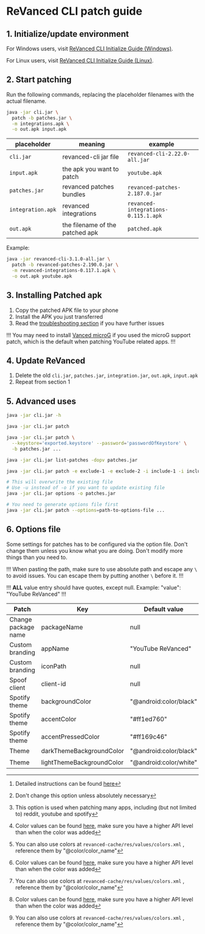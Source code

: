 # ReVanced CLI patch guide

## 1. Initialize/update environment

For Windows users, visit [ReVanced CLI Initialize Guide (Windows)](/cli%20init/01-cli-init-windows.md).

For Linux users, visit [ReVanced CLI Initialize Guide (Linux)](/cli%20init/02-cli-init-linux.md).

## 2. Start patching

Run the following commands, replacing the placeholder filenames with the actual filename.

```bash
java -jar cli.jar \
  patch -b patches.jar \
  -m integrations.apk \
  -o out.apk input.apk
```

| placeholder | meaning | example |
|---|---|---|
| `cli.jar` | revanced-cli jar file | `revanced-cli-2.22.0-all.jar` |
| `input.apk` | the apk you want to patch | `youtube.apk` |
| `patches.jar` | revanced patches bundles | `revanced-patches-2.187.0.jar` |
| `integration.apk` | revanced integrations | `revanced-integrations-0.115.1.apk`|
| `out.apk` | the filename of the patched apk | `patched.apk` |

Example:

```bash
java -jar revanced-cli-3.1.0-all.jar \
  patch -b revanced-patches-2.190.0.jar \
  -m revanced-integrations-0.117.1.apk \
  -o out.apk youtube.apk
```

## 3. Installing Patched apk

1. Copy the patched APK file to your phone
2. Install the APK you just transferred
3. Read the [troubleshooting section](/troubleshoot/00-trouble-shooting.md) if you have further issues

!!!
You may need to install [Vanced microG]((https://github.com/TeamVanced/VancedMicroG/releases/tag/v0.2.24.220220-220220001)) if you used the microG support patch, which is the default when patching YouTube related apps.
!!!

## 4. Update ReVanced

1. Delete the old `cli.jar`, `patches.jar`, `integration.jar`, `out.apk`, `input.apk`
2. Repeat from section 1

## 5. Advanced uses

```bash Read the help page for revanced-cli
java -jar cli.jar -h
```

```bash Read the help page for each sub-commands (example: patch sub-command)
java -jar cli.jar patch
```

```bash Specify keystore file and password
java -jar cli.jar patch \
  --keystore='exported.keystore' --password='passwordOfKeystore' \
  -b patches.jar ...
```

```bash List patches available (with [d]escriptions, [o]ptions, [p]ackages and [v]ersions compatible)
java -jar cli.jar list-patches -dopv patches.jar
```

```bash Include / Exclude patches
java -jar cli.jar patch -e exclude-1 -e exclude-2 -i include-1 -i include-2 ...
```

```bash Generate Options file
# This will overwrite the existing file
# Use -u instead of -o if you want to update existing file
java -jar cli.jar options -o patches.jar
```

```bash Use Options file
# You need to generate options file first
java -jar cli.jar patch --options=path-to-options-file ...
```

## 6. Options file

Some settings for patches has to be configured via the option file. Don't change them unless you know what you are doing. Don't modify more things than you need to.

!!!
When pasting the path, make sure to use absolute path and escape any `\` to avoid issues. You can escape them by putting another `\` before it.
!!!

!!!
**ALL** value entry should have quotes, except null. Example:
"value": "YouTube ReVanced"
!!!

| Patch | Key | Default value | Type | Example |
| --- | --- | --- | --- | --- |
| Change package name | packageName | null | pkgName | "app.revanced.android.youtubealt" |
| Custom branding | appName | "YouTube ReVanced" | string | "new app name" |
| Custom branding | iconPath | null | path | `"C:\\Users\\test\\Downloads\\res\\"` [^1] |
| Spoof client | client-id | null | string | "abcdef" [^2] [^3] |
| Spotify theme | backgroundColor | "@android:color/black" | string | "@android:color/black" [^4] [^5] |
| Spotify theme | accentColor | "#ff1ed760" | AARRGGBB color code | "#ff1ed761" |
| Spotify theme | accentPressedColor | "#ff169c46" | AARRGGBB color code | "#ff169c47" |
| Theme | darkThemeBackgroundColor | "@android:color/black" | string | "@android:color/holo_blue_dark" [^4] [^5] |
| Theme | lightThemeBackgroundColor | "@android:color/white" | string | "@android:color/holo_purple" [^4] [^5] |

[^1]: Detailed instructions can be found [here](/08-change-icons.md)

[^2]: Don't change this option unless absolutely necessary

[^3]: This option is used when patching many apps, including (but not limited to) reddit, youtube and spotify

[^4]: Color values can be found [here](https://developer.android.com/reference/android/R.color#constants_1), make sure you have a higher API level than when the color was added

[^5]: You can also use colors at `revanced-cache/res/values/colors.xml` [^6], reference them by "@color/color_name"

[^6]: You can also edit that file after revanced deleted the cache to include custom colors
